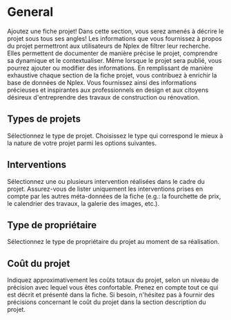 <!-- 
Pour chaque section, expliquer pourquoi nous demandons ces informations, comment elles seront utilisées, et comment l’utilisateur peut les renseigner

 -->


# General
Ajoutez une fiche projet! Dans cette section, vous serez amenés à décrire le projet sous tous ses angles! Les informations que vous fournissez à propos du projet permettront aux utilisateurs de Nplex de filtrer leur recherche. Elles permettent de documenter de manière précise le projet, comprendre sa dynamique et le contextualiser. Même lorsque le projet sera publié, vous pourrez ajouter ou modifier des informations. En remplissant de manière exhaustive chaque section de la fiche projet, vous contribuez à enrichir la base de données de Nplex. Vous fournissez ainsi des informations précieuses et inspirantes aux professionnels en design et  aux citoyens désireux d'entreprendre des travaux de construction ou rénovation. 

## Types de projets
<!-- Un choix entre nouvelle construction, transformation, restauration. ? -->

Sélectionnez le type de projet. Choisissez le type qui correspond le mieux à la nature de votre projet parmi les options suivantes.

## Interventions

Sélectionnez une ou plusieurs intervention réalisées dans le cadre du projet. Assurez-vous de lister uniquement les interventions prises en compte par les autres méta-données de la fiche (e.g.: la fourchette de prix, le calendrier des travaux, la galerie des images, etc.). 

## Type de propriétaire
<!-- Un choix entre communauté, entreprise, particulier, institution publique. ? -->

Sélectionnez le type de propriétaire du projet au moment de sa réalisation.

## Coût du projet
Indiquez approximativement les coûts totaux du projet, selon un niveau de précision avec lequel vous êtes confortable. Prenez en compte tout ce qui est décrit et présenté dans la fiche. Si besoin, n'hésitez pas à fournir des précisions concernant le coût du projet dans la section description du projet. 
